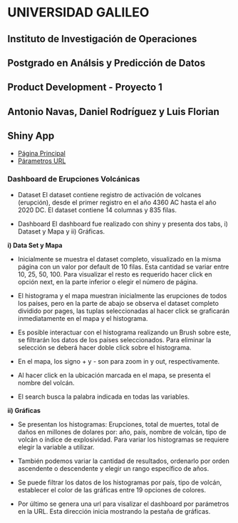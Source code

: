 # UNIVERSIDAD GALILEO
## Instituto de Investigación de Operaciones
## Postgrado en Análsis y Predicción de Datos
## Product Development - Proyecto 1
## Antonio Navas, Daniel Rodríguez y Luis Florian
## Shiny App
- [Página Principal](https://drodriguezp.shinyapps.io/project1/)
- [Párametros URL](https://drodriguezp.shinyapps.io/project1/?plots_xvar=volcano_name&plots_top=25&plots_color=orange)

### Dashboard de Erupciones Volcánicas

- Dataset
El dataset contiene registro de activación de volcanes (erupción), desde el primer registro en el año 4360 AC hasta el año 2020 DC.  El dataset contiene 14 columnas y 835 filas.

- Dashboard
El dashboard fue realizado con shiny y presenta dos tabs, i) Dataset y Mapa y ii) Gráficas.

**i) Data Set y Mapa**
- Inicialmente se muestra el dataset completo, visualizado en la misma página con un valor por default de 10 filas.  Esta cantidad se variar entre 10, 25, 50, 100.  Para visualizar el resto es requerido hacer click en opción next, en la parte inferior o elegir el número de página.

- El histograma y el mapa muestran inicialmente las erupciones de todos los países, pero en la parte de abajo se observa el dataset completo dividido por pages, las tuplas seleccionadas al hacer click se graficarán inmediatamente en el mapa y el histograma.

- Es posible interactuar con el histograma realizando un Brush sobre este, se filtrarán los datos de los países seleccionados. Para eliminar la selección se deberá hacer doble click sobre el histograma.

- En el mapa, los signo + y - son para zoom in y out, respectivamente.

- Al hacer click en la ubicación marcada en el mapa, se presenta el nombre del volcán.

- El search busca la palabra indicada en todas las variables.

**ii) Gráficas**
- Se presentan los histogramas: Erupciones, total de muertes, total de daños en millones de dolares por: año, país, nombre de volcán, tipo de volcán o índice de explosividad. Para variar los histogramas se requiere elegir la variable a utilizar.

- También podemos variar la cantidad de resultados, ordenarlo por orden ascendente o descendente y elegir un rango específico de años.

- Se puede filtrar los datos de los histogramas por país, tipo de volcán, establecer el color de las gráficas entre 19 opciones de colores.

- Por último se genera una url para visalizar el dashboard por parámetros en la URL. Esta dirección inicia mostrando la pestaña de gráficas.
